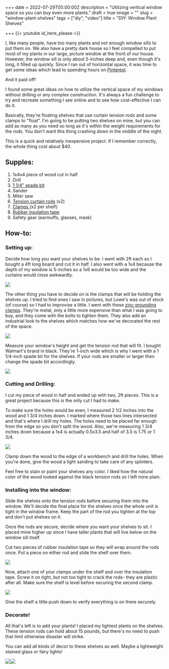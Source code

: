 +++
date = 2022-07-29T05:00:00Z
description = "Utilizing vertical window space so you can buy even more plants."
draft = true
image = ""
slug = "window-plant-shelves"
tags = ["diy", "video"]
title = "DIY: Window Plant Shelves"

+++
{{< youtube id_here_please >}}

I, like many people, have too many plants and not enough window sills to put them on. We also have a pretty dark house so I feel compelled to put most of my plants in our large, picture window at the front of our house. However, the window sill is only about 5-inches deep and, even though it's long, it filled up quickly. Since I ran out of horizontal space, it was time to get some ideas which lead to spending hours on [Pinterest](https://www.pinterest.com/codyscraftcorner/).

And it paid off!

I found some great ideas on how to utilize the vertical space of my windows without drilling or any complex construction. It's always a fun challenge to try and recreate something I see online and to see how cost-effective I can do it.

Basically, they're floating shelves that use curtain tension rods and some clamps to "float". I'm going to be putting two shelves on mine, but you can add as many as you need so long as it's within the weight requirements for the rods. You don't want this thing crashing down in the middle of the night.

This is a quick and relatively inexpensive project. If I remember correctly, the whole thing cost about $40.

## Supples:

1. 1x4x4 piece of wood cut in half
2. Drill
3. [1 1/4" spade bit](https://amzn.to/3RWKUut)
4. Sander
5. Miter saw
6. [Tension curtain rods](https://www.walmart.com/ip/Mainstays-1-Bronze-Adjustable-Tension-Window-Curtain-Rod-48-84-Oil-Rubbed-Bronze/689963352) (x2)
7. [Clamps ](https://amzn.to/3veElK4)(x2 per shelf)
8. [Rubber insulation tape](https://amzn.to/3Bg0WK1)
9. Safety gear (earmuffs, glasses, mask)

## How-to:

### Setting up:

Decide how long you want your shelves to be. I went with 2ft each so I bought a 4ft long board and cut it in half. I also went with a 1x4 because the depth of my window is 5-inches so a 1x6 would be too wide and the curtains would close awkwardly.

![](/uploads/window-plant-shelves-supplies-2.jpg)

The other thing you have to decide on is the clamps that will be holding the shelves up. I tried to find ones I saw in pictures, but Lowe's was out of stock (of course) so I had to improvise a little. I went with these [zinc grounding clamps](https://amzn.to/3veElK4). They're metal, only a little more expensive than what I was going to buy, and they come with the bolts to tighten them. They also add an industrial look to the shelves which matches how we've decorated the rest of the space.

![](/uploads/window-plant-shelves-supplies-3.jpg)

Measure your window's height and get the tension rod that will fit. I bought Walmart's brand in black. They're 1-inch wide which is why I went with a 1 1/4-inch spade bit for the shelves. If your rods are smaller or larger then change the spade bit accordingly.

![](/uploads/window-plant-shelves-supplies-4.jpg)

### Cutting and Drilling:

I cut my piece of wood in half and ended up with two, 2ft pieces. This is a great project because this is the only cut I had to make.

To make sure the holes would be even, I measured 2 1/2 inches into the wood and 1 3/4 inches down. I marked where those two lines intersected and that's where I drill my holes. The holes need to be placed far enough from the edge so you don't split the wood. Also, we're measuring 1 3/4 inches down because a 1x4 is actually 0.5x3.5 and half of 3.5 is 1.75 or 1 3/4.

![](/uploads/spade-bit-diagram-for-plant-shelves.png)

Clamp down the wood to the edge of a workbench and drill the holes. When you're done, give the wood a light sanding to take care of any splinters.

Feel free to stain or paint your shelves any color. I liked how the natural color of the wood looked against the black tension rods so I left mine plain.

### Installing into the window:

Slide the shelves onto the tension rods before securing them into the window. We'll decide the final place for the shelves once the whole unit is tight in the window frame. Keep the part of the rod you tighten at the top and don't put shelves on it.

Once the rods are secure, decide where you want your shelves to sit. I placed mine higher up since I have taller plants that will live below on the window sill itself.

Cut two pieces of rubber insulation tape so they will wrap around the rods once. Put a piece on either rod and slide the shelf over them.

![](/uploads/window-plant-shelves-supplies-1.jpg)

Now, attach one of your clamps under the shelf and over the insulation tape. Screw it on tight, but not too tight to crack the rods- they are plastic after all. Make sure the shelf is level before securing the second clamp.

![](/uploads/finished-window-plant-shelves-3.jpg)

Give the shelf a little push down to verify everything is on there securely.

### Decorate!

All that's left is to add your plants! I placed my lightest plants on the shelves. These tension rods can hold about 15 pounds, but there's no need to push that limit otherwise disaster will strike.

You can add all kinds of decor to these shelves as well. Maybe a lightweight stained glass or fairy lights!

![](/uploads/finished-window-plant-shelves-2.jpg)![](/uploads/finished-window-plant-shelves-1.jpg)